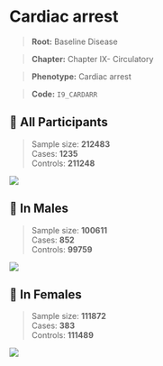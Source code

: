 # Cardiac arrest

> **Root:** Baseline Disease  

> **Chapter:** Chapter IX- Circulatory  

> **Phenotype:** Cardiac arrest  

> **Code:** `I9_CARDARR`

## 🧪 All Participants  
> Sample size: **212483**  
> Cases: **1235**  
> Controls: **211248**
<img src="/Disease/Figures/ALL/Incidence/I9_CARDARR.png"/>
<CsvTable src="/public/Disease/Data/ALL/Incidence/COX_I9_CARDARR.csv" label="🔍 View full results" />

## 👨 In Males  
> Sample size: **100611**  
> Cases: **852**  
> Controls: **99759**
<img src="/Disease/Figures/Male/Incidence/I9_CARDARR.png"/>
<CsvTable src="/public/Disease/Data/Male/Incidence/COX_I9_CARDARR.csv" label="🔍 View full results" />

## 👩 In Females  
> Sample size: **111872**  
> Cases: **383**  
> Controls: **111489**
<img src="/Disease/Figures/Female/Incidence/I9_CARDARR.png"/>
<CsvTable src="/public/Disease/Data/Female/Incidence/COX_I9_CARDARR.csv" label="🔍 View full results" />
